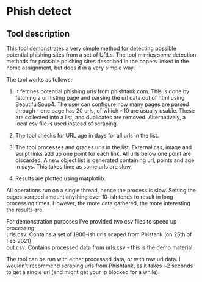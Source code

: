 # Phish detect 


## Tool description
This tool demonstrates a very simple method for detecting possible potential phishing sites from a set of URLs.
The tool mimics *some* detection methods for possible phishing sites described in the papers linked in the home assignment, but does it in a very simple way. 


The tool works as follows:
1. It fetches potential phishing urls from phishtank.com. This is done by fetching a url listing page and parsing the url data out of html using BeautifulSoup4. The user can configure how many pages are parsed through - one page has 20 urls, of which ~10 are usually usable. These are collected into a list, and duplicates are removed. 
    Alternatively, a local csv file is used instead of scraping.

2. The tool checks for URL age in days for all urls in the list.

3. The tool processes and grades urls in the list. External css, image and script links add up one point for each link. All urls below one point are discarded. A new object list is generated containing url, points and age in days. This takes time as some urls are slow.

4. Results are plotted using matplotlib. 

All operations run on a single thread, hence the process is slow. Setting the pages scraped amount anything over 10-ish tends to result in long processing times. However, the more data gathered, the more interesting the results are.

For demonstration purposes I've provided two csv files to speed up processing:  
urls.csv: Contains a set of 1900-ish urls scaped from Phistank (on 25th of Feb 2021)  
out.csv: Contains processed data from urls.csv - this is the demo material.

The tool can be run with either processed data, or with raw url data. I wouldn't recommend scraping urls from Phishtank, as it takes ~2 seconds to get a single url (and might get your ip blocked for a while).